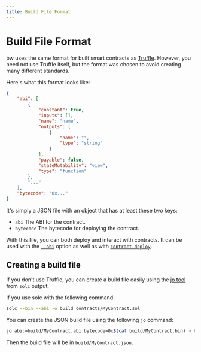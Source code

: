 ```yaml
---
title: Build File Format
---
```


# Build File Format

bw uses the same format for built smart contracts as 
[Truffle](https://www.trufflesuite.com/truffle). However, you need not use Truffle
itself, but the format was chosen to avoid creating many different standards.

Here's what this format looks like:

```json
{
    "abi": [
        {
            "constant": true,
            "inputs": [],
            "name": "name",
            "outputs": [
                {
                    "name": "",
                    "type": "string"
                }
            ],
            "payable": false,
            "stateMutability": "view",
            "type": "function"
        },
        "..."
    ],
    "bytecode": "0x..."
}
```

It's simply a JSON file with an object that has at least these two keys:

- `abi` The ABI for the contract.
- `bytecode` The bytecode for deploying the contract.

With this file, you can both deploy and interact with contracts. It can be used
with the [`--abi`](./global-options.md#abi) option as well as with 
[`contract-deploy`](commands.md#contract-deploy).

## Creating a build file

If you don't use Truffle, you can create a build file easily using the 
[jo tool](https://github.com/jpmens/jo) from `solc` output.

If you use solc with the following command:

```bash
solc --bin --abi -o build contracts/MyContract.sol
```

You can create the JSON build file using the following `jo` command:

```bash
jo abi:=build/MyContract.abi bytecode=0x$(cat build/MyContract.bin) > build/MyContract.json
```

Then the build file will be in `build/MyContract.json`.
